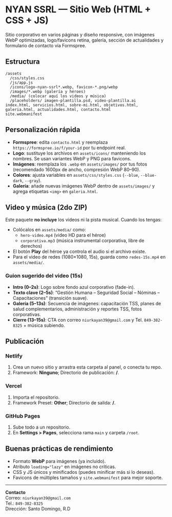# NYAN SSRL — Sitio Web (HTML + CSS + JS)

Sitio corporativo en varios páginas y diseño responsive, con imágenes WebP optimizadas, logo/favicons retina, galería, sección de actualidades y formulario de contacto vía Formspree.

## Estructura
```
/assets
  /css/styles.css
  /js/app.js
  /icons/logo-nyan-ssrl*.webp, favicon-*.png/webp
  /images/*.webp (galería y héroes)
  /media/ (colocar aquí los videos y música)
  /placeholders/ imagen-plantilla.psd, video-plantilla.ai
index.html, servicios.html, sobre-mi.html, objetivos.html, galeria.html, actualidades.html, contacto.html
site.webmanifest
```

## Personalización rápida
- **Formspree**: edita `contacto.html` y reemplaza `https://formspree.io/f/your-id` por tu endpoint real.
- **Logo**: sustituye los archivos en `assets/icons/` manteniendo los nombres. Se usan variantes WebP y PNG para favicons.
- **Imágenes**: reemplaza los `.webp` en `assets/images/` por tus fotos (recomendado 1600px de ancho, compresión WebP 80–90).
- **Colores**: ajusta variables en `assets/css/styles.css` (`--blue`, `--blue-dark`, `--gray`).
- **Galería**: añade nuevas imágenes WebP dentro de `assets/images/` y agrega etiquetas `<img>` en `galeria.html`.

## Video y música (2do ZIP)
Este paquete **no incluye** los videos ni la pista musical. Cuando los tengas:
- Colócalos en `assets/media/` como:
  - `hero-video.mp4` (video HD para el héroe)
  - `corporativa.mp3` (música instrumental corporativa, libre de derechos)
- El botón **Play** del héroe ya controla el audio si el archivo existe.
- Para el video de redes (1080×1080, 15s), guarda como `redes-15s.mp4` en `assets/media/`.

### Guion sugerido del video (15s)
- **Intro (0–2s)**: Logo sobre fondo azul corporativo (fade-in).
- **Texto clave (2–5s)**: “Gestión Humana – Seguridad Social – Nóminas – Capacitaciones” (transición suave).
- **Galería (5–13s)**: Secuencia de imágenes: capacitación TSS, planes de salud complementarios, administración y reportes TSS, fotos corporativas.
- **Cierre (13–15s)**: CTA con correo `niurkayan39@gmail.com` y Tel. `849-382-8325` + música subiendo.

## Publicación
### Netlify
1. Crea un nuevo sitio y arrastra esta carpeta al panel, o conecta tu repo.
2. Framework: **Ninguno**; Directorio de publicación: **/**.

### Vercel
1. Importa el repositorio.
2. Framework Preset: **Other**; Directorio de salida: **/**.

### GitHub Pages
1. Sube todo a un repositorio.
2. En **Settings > Pages**, selecciona rama `main` y carpeta `/root`.

## Buenas prácticas de rendimiento
- Formato **WebP** para imágenes (ya incluido).
- Atributo `loading="lazy"` en imágenes no críticas.
- CSS y JS únicos y minificados (puedes minificar más si lo deseas).
- Favicons de múltiples tamaños y `site.webmanifest` para mejor soporte.

---

**Contacto**  
Correo: `niurkayan39@gmail.com`  
Tel.: `849-382-8325`  
Dirección: Santo Domingo, R.D
